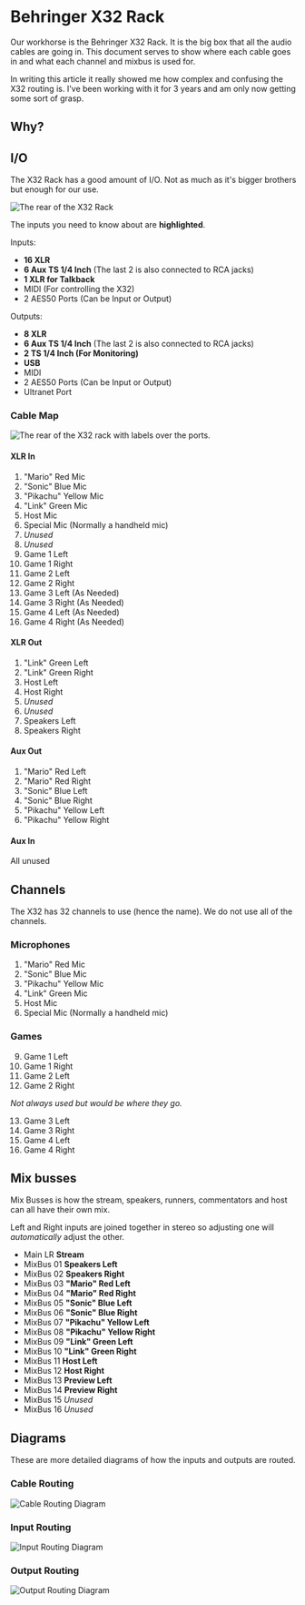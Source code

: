 # Behringer X32 Rack

Our workhorse is the Behringer X32 Rack. It is the big box that all the audio cables are going in. This document serves to show where each cable goes in and what each channel and mixbus is used for.

In writing this article it really showed me how complex and confusing the X32 routing is. I've been working with it for 3 years and am only now getting some sort of grasp.

## Why?

## I/O

The X32 Rack has a good amount of I/O. Not as much as it's bigger brothers but enough for our use.

![The rear of the X32 Rack](<X32 Rack Blank.png>)

The inputs you need to know about are **highlighted**.

Inputs:

- **16 XLR**
- **6 Aux TS 1/4 Inch** (The last 2 is also connected to RCA jacks)
- **1 XLR for Talkback**
- MIDI (For controlling the X32)
- 2 AES50 Ports (Can be Input or Output)

Outputs:

- **8 XLR**
- **6 Aux TS 1/4 Inch** (The last 2 is also connected to RCA jacks)
- **2 TS 1/4 Inch (For Monitoring)**
- **USB**
- MIDI
- 2 AES50 Ports (Can be Input or Output)
- Ultranet Port

### Cable Map

![The rear of the X32 rack with labels over the ports.](<X32 Rack Mapped.png>)

#### XLR In

1. "Mario" Red Mic
2. "Sonic" Blue Mic
3. "Pikachu" Yellow Mic
4. "Link" Green Mic
5. Host Mic
6. Special Mic (Normally a handheld mic)
7. *Unused*
8. *Unused*
9. Game 1 Left
10. Game 1 Right
11. Game 2 Left
12. Game 2 Right
13. Game 3 Left (As Needed)
14. Game 3 Right (As Needed)
15. Game 4 Left (As Needed)
16. Game 4 Right (As Needed)

#### XLR Out

1. "Link" Green Left
2. "Link" Green Right
3. Host Left
4. Host Right
5. *Unused*
6. *Unused*
7. Speakers Left
8. Speakers Right

#### Aux Out

1. "Mario" Red Left
2. "Mario" Red Right
3. "Sonic" Blue Left
4. "Sonic" Blue Right
5. "Pikachu" Yellow Left
6. "Pikachu" Yellow Right

#### Aux In

All unused

## Channels

The X32 has 32 channels to use (hence the name). We do not use all of the channels.

### Microphones

1. "Mario" Red Mic
2. "Sonic" Blue Mic
3. "Pikachu" Yellow Mic
4. "Link" Green Mic
5. Host Mic
6. Special Mic (Normally a handheld mic)

### Games

9. Game 1 Left
10. Game 1 Right
11. Game 2 Left
12. Game 2 Right

*Not always used but would be where they go.*

13. Game 3 Left
14. Game 3 Right
15. Game 4 Left
16. Game 4 Right

## Mix busses

Mix Busses is how the stream, speakers, runners, commentators and host can all have their own mix.

Left and Right inputs are joined together in stereo so adjusting one will *automatically* adjust the other.

- Main LR **Stream**
- MixBus 01 **Speakers Left**
- MixBus 02 **Speakers Right**
- MixBus 03 **"Mario" Red Left**
- MixBus 04 **"Mario" Red Right**
- MixBus 05 **"Sonic" Blue Left**
- MixBus 06 **"Sonic" Blue Right**
- MixBus 07 **"Pikachu" Yellow Left**
- MixBus 08 **"Pikachu" Yellow Right**
- MixBus 09 **"Link" Green Left**
- MixBus 10 **"Link" Green Right**
- MixBus 11 **Host Left**
- MixBus 12 **Host Right**
- MixBus 13 **Preview Left**
- MixBus 14 **Preview Right**
- MixBus 15 *Unused*
- MixBus 16 *Unused*

## Diagrams

These are more detailed diagrams of how the inputs and outputs are routed.

### Cable Routing

![Cable Routing Diagram](./x32-cables.png)

### Input Routing

![Input Routing Diagram](./x32-inputs.png)

### Output Routing

![Output Routing Diagram](./x32-routing.png)
